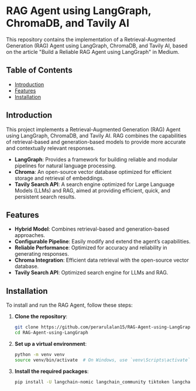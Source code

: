 # RAG Agent using LangGraph, ChromaDB, and Tavily AI

This repository contains the implementation of a Retrieval-Augmented Generation (RAG) Agent using LangGraph, ChromaDB, and Tavily AI, based on the article "Build a Reliable RAG Agent using LangGraph" in Medium.

## Table of Contents

- [Introduction](#introduction)
- [Features](#features)
- [Installation](#installation)

## Introduction

This project implements a Retrieval-Augmented Generation (RAG) Agent using LangGraph, ChromaDB, and Tavily AI. RAG combines the capabilities of retrieval-based and generation-based models to provide more accurate and contextually relevant responses.

- **LangGraph**: Provides a framework for building reliable and modular pipelines for natural language processing.
- **Chroma**: An open-source vector database optimized for efficient storage and retrieval of embeddings.
- **Tavily Search API**: A search engine optimized for Large Language Models (LLMs) and RAG, aimed at providing efficient, quick, and persistent search results.

## Features

- **Hybrid Model**: Combines retrieval-based and generation-based approaches.
- **Configurable Pipeline**: Easily modify and extend the agent’s capabilities.
- **Reliable Performance**: Optimized for accuracy and reliability in generating responses.
- **Chroma Integration**: Efficient data retrieval with the open-source vector database.
- **Tavily Search API**: Optimized search engine for LLMs and RAG.

## Installation

To install and run the RAG Agent, follow these steps:

1. **Clone the repository**:
    ```sh
    git clone https://github.com/perarulalan15/RAG-Agent-using-LangGraph.git
    cd RAG-Agent-using-LangGraph
    ```

2. **Set up a virtual environment**:
    ```sh
    python -m venv venv
    source venv/bin/activate  # On Windows, use `venv\Scripts\activate`
    ```

3. **Install the required packages**:
    ```sh
    pip install -U langchain-nomic langchain_community tiktoken langchainhub chromadb langchain langgraph tavily-python gpt4all fastembed langchain-groq
    ```
